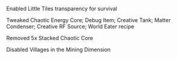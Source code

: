 Enabled Little Tiles transparency for survival

Tweaked Chaotic Energy Core; Debug Item; Creative Tank; Matter Condenser; Creative RF Source; World Eater recipe

Removed 5x Stacked Chaotic Core

Disabled Villages in the Mining Dimension
